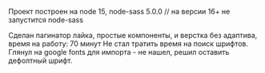 Проект построен на node 15, node-sass 5.0.0 // на версии 16+ не запустится node-sass

Сделан пагинатор лайка, простые компоненты, и верстка без адаптива, время на работу: 70 минут
Не стал тратить время на поиск шрифтов. Глянул на google fonts для импорта - не нашел, решил оставить дефолтный шрифт.
